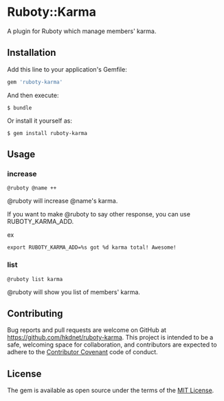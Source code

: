 # Ruboty::Karma

A plugin for Ruboty which manage members' karma.

## Installation

Add this line to your application's Gemfile:

```ruby
gem 'ruboty-karma'
```

And then execute:

    $ bundle

Or install it yourself as:

    $ gem install ruboty-karma

## Usage

### increase

```
@ruboty @name ++
```

@ruboty will increase @name's karma.

If you want to make @ruboty to say other response, you can use RUBOTY_KARMA_ADD.

ex

```
export RUBOTY_KARMA_ADD=%s got %d karma total! Awesome!
```

### list

```
@ruboty list karma
```

@ruboty will show you list of members' karma.

## Contributing

Bug reports and pull requests are welcome on GitHub at https://github.com/hkdnet/ruboty-karma. This project is intended to be a safe, welcoming space for collaboration, and contributors are expected to adhere to the [Contributor Covenant](contributor-covenant.org) code of conduct.


## License

The gem is available as open source under the terms of the [MIT License](http://opensource.org/licenses/MIT).
